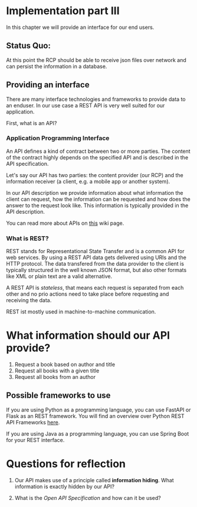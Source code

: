 # Implementation part III

In this chapter we will provide an interface for our end users. 

## Status Quo:
At this point the RCP should be able to receive json files over network and can persist the information in a database. 

## Providing an interface
There are many interface technologies and frameworks to provide data to an enduser. In our use case a REST API is very well suited for our application. 

First, what is an API?

### Application Programming Interface
An API defines a kind of contract between two or more parties. The content of the contract highly depends on the specified API and is described in the API specification. 

Let's say our API has two parties: the content provider (our RCP) and the information receiver (a client, e.g. a mobile app or another system).

In our API description we provide information about what information the client can request, how the information can be requested and how does the answer to the request look like. This information is typically provided in the API description. 

You can read more about APIs on [this](https://en.wikipedia.org/wiki/API) wiki page.

### What is REST?

REST stands for Representational State Transfer and is a common API for web services. By using a REST API data gets delivered using URIs and the HTTP protocol. The data transfered from the data provider to the client is typically structured in the well known JSON format, but also other formats like XML or plain text are a valid alternative. 

A REST API is *stateless*, that means each request is separated from each other and no prio actions need to take place before requesting and receiving the data. 

REST ist mostly used in machine-to-machine communication. 

# What information should our API provide?
1) Request a book based on author and title
2) Request all books with a given title
3) Request all books from an author


## Possible frameworks to use
If you are using Python as a programming language, you can use FastAPI or Flask as an REST framework. You will find an overview over Python REST API Frameworks [here](https://rapidapi.com/blog/best-python-api-frameworks/). 

If you are using Java as a programming language, you can use Spring Boot for your REST interface. 

# Questions for reflection
1) Our API makes use of a principle called **information hiding**. What information is exactly hidden by our API?

2) What is the *Open API Specification* and how can it be used?
